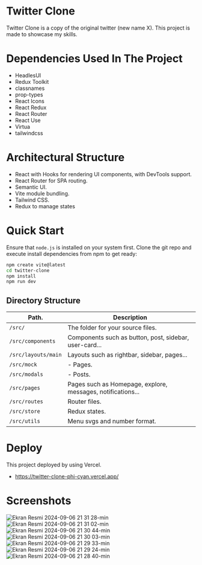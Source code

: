 # Twitter Clone

Twitter Clone is a copy of the original twitter (new name X). This project is made to showcase my skills.

# Dependencies Used In The Project
- HeadlesUI
- Redux Toolkit
- classnames
- prop-types
- React Icons
- React Redux
- React Router
- React Use
- Virtua
- tailwindcss

# Architectural Structure
- React with Hooks for rendering UI components, with DevTools support.
- React Router for SPA routing.
- Semantic UI.
- Vite module bundling.
- Tailwind CSS.
- Redux to manage states

# Quick Start
Ensure that `node.js` is installed on your system first.
Clone the git repo and execute install dependencies from npm to get ready:

```sh
npm create vite@latest
cd twitter-clone
npm install
npm run dev
```

## Directory Structure

| Path.                                           | Description                                                     |
|-------------------------------------------------|-----------------------------------------------------------------|
| `/src/`                                         | The folder for your source files.                                |
| `/src/components`                              |  Components such as button, post, sidebar, user-card...                    |
| `/src/layouts/main`                             |  Layouts such as rightbar, sidebar, pages...                                        |
| `/src/mock`                               | - Pages.                                                         |
| `/src/modals`                     | - Posts.                                       |
| `/src/pages`                               | Pages such as Homepage, explore, messages, notifications...          |
| `/src/routes`                               | Router files.                                                 |
| `/src/store`                                      | Redux states.        |
| `/src/utils`                                      | Menu svgs and number format.        |

# Deploy
This project deployed by using Vercel.

- https://twitter-clone-phi-cyan.vercel.app/

# Screenshots

![Ekran Resmi 2024-09-06 21 31 28-min](https://github.com/user-attachments/assets/0b3a23e8-fb69-4be6-8f65-f2b17a4f008f)
![Ekran Resmi 2024-09-06 21 31 02-min](https://github.com/user-attachments/assets/a09357a5-8922-42a6-be7b-66aab8a3ed59)
![Ekran Resmi 2024-09-06 21 30 44-min](https://github.com/user-attachments/assets/9127397a-247c-4ace-bfcb-c85b4cfdd32e)
![Ekran Resmi 2024-09-06 21 30 03-min](https://github.com/user-attachments/assets/ef6d8b67-0b6c-4565-ab32-29d476cc1eec)
![Ekran Resmi 2024-09-06 21 29 33-min](https://github.com/user-attachments/assets/9df379c5-0961-4b6c-920d-5f67d587484e)
![Ekran Resmi 2024-09-06 21 29 24-min](https://github.com/user-attachments/assets/9d4f5a66-d75f-42cd-96a1-4c9887b673ee)
![Ekran Resmi 2024-09-06 21 28 40-min](https://github.com/user-attachments/assets/ab55b1ba-fcfc-47d2-a742-0b5ed6da0efe)











